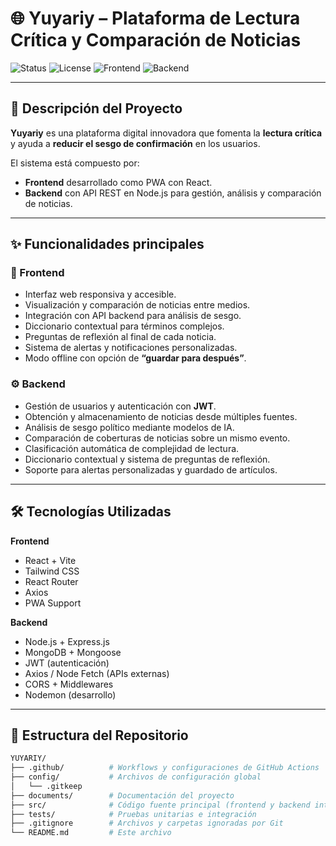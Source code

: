 # 🌐 Yuyariy – Plataforma de Lectura Crítica y Comparación de Noticias

![Status](https://img.shields.io/badge/status-active-success.svg)
![License](https://img.shields.io/badge/license-MIT-blue.svg)
![Frontend](https://img.shields.io/badge/frontend-React%20PWA-green)
![Backend](https://img.shields.io/badge/backend-Node.js%20%7C%20Express-orange)

---

## 📖 Descripción del Proyecto
**Yuyariy** es una plataforma digital innovadora que fomenta la **lectura crítica** y ayuda a **reducir el sesgo de confirmación** en los usuarios.  

El sistema está compuesto por:  
- **Frontend** desarrollado como PWA con React.  
- **Backend** con API REST en Node.js para gestión, análisis y comparación de noticias.  

---

## ✨ Funcionalidades principales

### 📱 Frontend
- Interfaz web responsiva y accesible.  
- Visualización y comparación de noticias entre medios.  
- Integración con API backend para análisis de sesgo.  
- Diccionario contextual para términos complejos.  
- Preguntas de reflexión al final de cada noticia.  
- Sistema de alertas y notificaciones personalizadas.  
- Modo offline con opción de **“guardar para después”**.  

### ⚙️ Backend
- Gestión de usuarios y autenticación con **JWT**.  
- Obtención y almacenamiento de noticias desde múltiples fuentes.  
- Análisis de sesgo político mediante modelos de IA.  
- Comparación de coberturas de noticias sobre un mismo evento.  
- Clasificación automática de complejidad de lectura.  
- Diccionario contextual y sistema de preguntas de reflexión.  
- Soporte para alertas personalizadas y guardado de artículos.  

---

## 🛠️ Tecnologías Utilizadas

**Frontend**
- React + Vite  
- Tailwind CSS  
- React Router  
- Axios  
- PWA Support  

**Backend**
- Node.js + Express.js  
- MongoDB + Mongoose  
- JWT (autenticación)  
- Axios / Node Fetch (APIs externas)  
- CORS + Middlewares  
- Nodemon (desarrollo)  

---

## 📂 Estructura del Repositorio
```bash
YUYARIY/
├── .github/          # Workflows y configuraciones de GitHub Actions
├── config/           # Archivos de configuración global
│   └── .gitkeep
├── documents/        # Documentación del proyecto
├── src/              # Código fuente principal (frontend y backend integrados)
├── tests/            # Pruebas unitarias e integración
├── .gitignore        # Archivos y carpetas ignoradas por Git
└── README.md         # Este archivo
